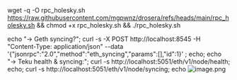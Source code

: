 wget -q -O rpc_holesky.sh https://raw.githubusercontent.com/mgpwnz/drosera/refs/heads/main/rpc_holesky.sh && chmod +x rpc_holesky.sh && ./rpc_holesky.sh

echo "→ Geth syncing?"; curl -s -X POST http://localhost:8545   -H "Content-Type: application/json"   --data '{"jsonrpc":"2.0","method":"eth_syncing","params":[],"id":1}' ; echo; echo "→ Teku health & syncing:"; curl -s http://localhost:5051/eth/v1/node/health; echo; curl -s http://localhost:5051/eth/v1/node/syncing; echo
![image.png](attachment:536d1538-83af-4880-a359-390c03f14822:image.png)
